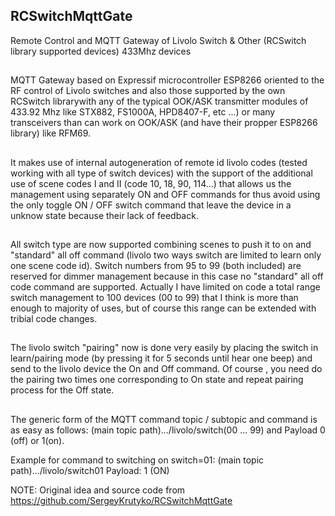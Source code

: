 ## RCSwitchMqttGate
Remote Control and MQTT Gateway of Livolo Switch & Other (RCSwitch library supported devices) 433Mhz devices
##
MQTT Gateway based on Expressif microcontroller ESP8266 oriented to the RF control of Livolo switches and also those supported by the own RCSwitch librarywith any of the typical OOK/ASK transmitter modules of 433.92 Mhz like STX882, FS1000A, HPD8407-F, etc ...) or many transceivers than can work on OOK/ASK (and have their propper ESP8266 library) like RFM69.
##
It makes use of internal autogeneration of remote id livolo codes (tested working with all type of switch devices) with the support of the additional use of scene codes I and II (code 10, 18, 90, 114...) that allows us the management using separately ON and OFF commands for thus avoid using the only toggle ON / OFF switch command that leave the device in a unknow state because their lack of feedback.
##
All switch type are now supported combining scenes to push it to on and "standard" all off command (livolo two ways switch are limited to learn only one scene code id).
Switch numbers from 95 to 99 (both included) are reserved for dimmer management because in this case no "standard" all off code command are supported.
Actually I have limited on code a total range switch management to 100 devices (00 to 99) that I think is more than enough to majority of uses, but of course this range can be extended with tribial code changes.
##
The livolo switch "pairing" now is done very easily by placing the switch in learn/pairing mode (by pressing it for 5 seconds until hear one beep) and send to the livolo device the On and Off command. Of course , you need do the pairing two times one corresponding to On state and repeat pairing process for the Off state.
##

The generic form of the MQTT command topic / subtopic and command is as easy as follows:
(main topic path).../livolo/switch(00 ... 99)  and Payload 0 (off) or 1(on).

Example for command to switching on switch=01:
(main topic path).../livolo/switch01
Payload: 1 (ON)

NOTE: Original idea and source code from https://github.com/SergeyKrutyko/RCSwitchMqttGate

